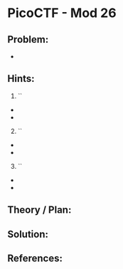 # PicoCTF - Mod 26

## Problem:
- 

## Hints:
1. ``
  - 
  -
2. ``
  -
  -
3. ``
  -
  -

## Theory / Plan:

## Solution:

## References:
